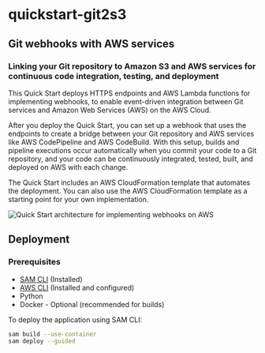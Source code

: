 # quickstart-git2s3
## Git webhooks with AWS services
### Linking your Git repository to Amazon S3 and AWS services for continuous code integration, testing, and deployment 

This Quick Start deploys HTTPS endpoints and AWS Lambda functions for implementing webhooks, to enable event-driven integration between Git services and Amazon Web Services (AWS) on the AWS Cloud.

After you deploy the Quick Start, you can set up a webhook that uses the endpoints to create a bridge between your Git repository and AWS services like AWS CodePipeline and AWS CodeBuild. With this setup, builds and pipeline executions occur automatically when you commit your code to a Git repository, and your code can be continuously integrated, tested, built, and deployed on AWS with each change. 

The Quick Start includes an AWS CloudFormation template that automates the deployment. You can also use the AWS CloudFormation template as a starting point for your own implementation.

![Quick Start architecture for implementing webhooks on AWS](https://d0.awsstatic.com/partner-network/QuickStart/datasheets/git-to-s3-webhooks-architecture-on-aws.png)

## Deployment
### Prerequisites
* [SAM CLI](https://docs.aws.amazon.com/serverless-application-model/latest/developerguide/serverless-sam-cli-install-linux.html) (Installed)
* [AWS CLI](https://docs.aws.amazon.com/cli/latest/userguide/install-linux.html) (Installed and configured)
* Python
* Docker - Optional (recommended for builds)

To deploy the application using SAM CLI:
```bash
sam build --use-container
sam deploy --guided
```